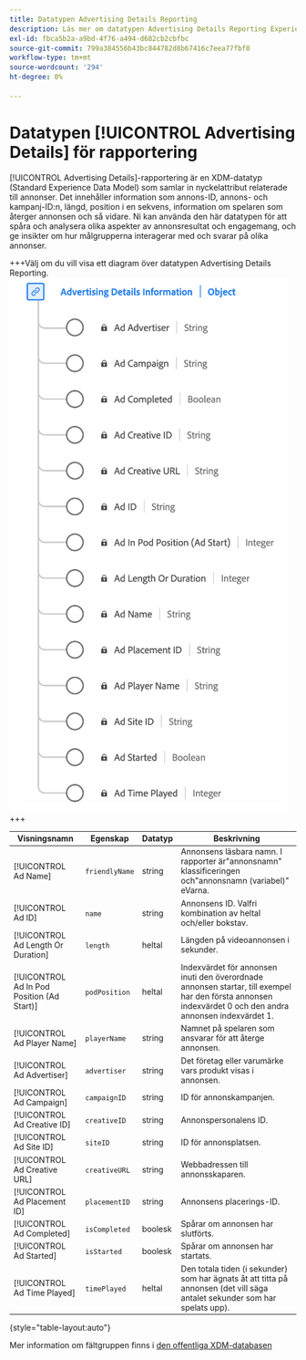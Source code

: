 ```yaml
---
title: Datatypen Advertising Details Reporting
description: Läs mer om datatypen Advertising Details Reporting Experience Data Model (XDM).
exl-id: fbca5b2a-a9bd-4f76-a494-d682cb2cbfbc
source-git-commit: 799a384556b43bc844782d8b67416c7eea77fbf0
workflow-type: tm+mt
source-wordcount: '294'
ht-degree: 0%

---
```


# Datatypen [!UICONTROL Advertising Details] för rapportering

[!UICONTROL Advertising Details]-rapportering är en XDM-datatyp (Standard Experience Data Model) som samlar in nyckelattribut relaterade till annonser. Det innehåller information som annons-ID, annons- och kampanj-ID:n, längd, position i en sekvens, information om spelaren som återger annonsen och så vidare. Ni kan använda den här datatypen för att spåra och analysera olika aspekter av annonsresultat och engagemang, och ge insikter om hur målgrupperna interagerar med och svarar på olika annonser.

+++Välj om du vill visa ett diagram över datatypen Advertising Details Reporting.
![Ett diagram över datatypen Advertising Details Reporting.](../images/data-types/advertising-details-information.png)
+++

| Visningsnamn | Egenskap | Datatyp | Beskrivning |
|----------------------------------------|-----------------|-----------|-----------------------------------------------------------------------------------------------|
| [!UICONTROL Ad Name] | `friendlyName` | string | Annonsens läsbara namn. I rapporter är&quot;annonsnamn&quot; klassificeringen och&quot;annonsnamn (variabel)&quot; eVarna. |
| [!UICONTROL Ad ID] | `name` | string | Annonsens ID. Valfri kombination av heltal och/eller bokstav. |
| [!UICONTROL Ad Length Or Duration] | `length` | heltal | Längden på videoannonsen i sekunder. |
| [!UICONTROL Ad In Pod Position (Ad Start)] | `podPosition` | heltal | Indexvärdet för annonsen inuti den överordnade annonsen startar, till exempel har den första annonsen indexvärdet 0 och den andra annonsen indexvärdet 1. |
| [!UICONTROL Ad Player Name] | `playerName` | string | Namnet på spelaren som ansvarar för att återge annonsen. |
| [!UICONTROL Ad Advertiser] | `advertiser` | string | Det företag eller varumärke vars produkt visas i annonsen. |
| [!UICONTROL Ad Campaign] | `campaignID` | string | ID för annonskampanjen. |
| [!UICONTROL Ad Creative ID] | `creativeID` | string | Annonspersonalens ID. |
| [!UICONTROL Ad Site ID] | `siteID` | string | ID för annonsplatsen. |
| [!UICONTROL Ad Creative URL] | `creativeURL` | string | Webbadressen till annonsskaparen. |
| [!UICONTROL Ad Placement ID] | `placementID` | string | Annonsens placerings-ID. |
| [!UICONTROL Ad Completed] | `isCompleted` | boolesk | Spårar om annonsen har slutförts. |
| [!UICONTROL Ad Started] | `isStarted` | boolesk | Spårar om annonsen har startats. |
| [!UICONTROL Ad Time Played] | `timePlayed` | heltal | Den totala tiden (i sekunder) som har ägnats åt att titta på annonsen (det vill säga antalet sekunder som har spelats upp). |

{style="table-layout:auto"}

Mer information om fältgruppen finns i [den offentliga XDM-databasen](https://github.com/adobe/xdm/blob/master/components/datatypes/advertisingdetails.schema.json)
